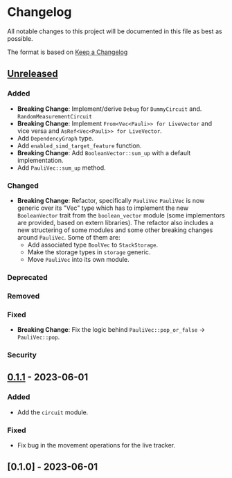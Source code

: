 # Changelog
All notable changes to this project will be documented in this file as best as possible.

The format is based on [Keep a Changelog](https://keepachangelog.com/en/1.0.0/)

## [Unreleased]
### Added
- **Breaking Change**: Implement/derive `Debug` for `DummyCircuit` and.
  `RandomMeasurementCircuit`
- **Breaking Change**: Implement `From<Vec<Pauli>> for LiveVector` and vice versa and
  `AsRef<Vec<Pauli>> for LiveVector`.
- Add `DependencyGraph` type.
- Add `enabled_simd_target_feature` function.
- **Breaking Change**: Add `BooleanVector::sum_up` with a default implementation.
- Add `PauliVec::sum_up` method.
### Changed
- **Breaking Change**: Refactor, specifically `PauliVec`
  `PauliVec` is now generic over its "Vec" type which has to implement the new
  `BooleanVector` trait from the `boolean_vector` module (some implementors are
  provided, based on extern libraries). The refactor also includes a new structering of
  some modules and some other breaking changes around `PauliVec`. Some of them are:
  - Add associated type `BoolVec` to `StackStorage`.
  - Make the storage types in `storage` generic.
  - Move `PauliVec` into its own module.
### Deprecated
### Removed
### Fixed
- **Breaking Change**: Fix the logic behind `PauliVec::pop_or_false` -> `PauliVec::pop`.
### Security

## [0.1.1] - 2023-06-01
### Added
- Add the `circuit` module.
### Fixed
- Fix bug in the movement operations for the live tracker.

## [0.1.0] - 2023-06-01

[Unreleased]: https://github.com/taeruh/pauli_tracker/compare/v0.1.1...HEAD
[0.1.1]: https://github.com/taeruh/pauli_tracker/compare/v0.1.0...v0.1.1

